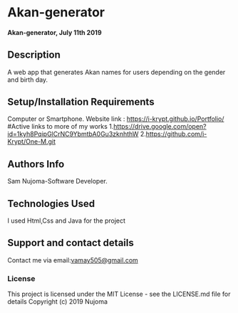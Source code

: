 # Akan-generator

#### Akan-generator, July 11th 2019
## Description
A web app that generates Akan names for users depending on the gender and birth day.
## Setup/Installation Requirements
Computer or Smartphone.
Website link : https://i-krypt.github.io/Portfolio/
#Active links to more of my works
1.https://drive.google.com/open?id=1kyh8PqipGlCrNC9YbmtbA0Gu3zknhthW
2.https://github.com/i-Krypt/One-M.git
## Authors Info
Sam Nujoma-Software Developer.
## Technologies Used
I used Html,Css and Java for the project
## Support and contact details
Contact me via email:vamay505@gmail.com
### License
This project is licensed under the MIT License - see the LICENSE.md file for details
Copyright (c) 2019 Nujoma
  
